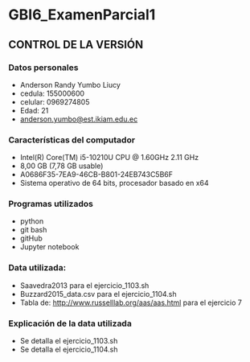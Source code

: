 # GBI6_ExamenParcial1
## CONTROL DE LA VERSIÓN
### Datos personales
- Anderson Randy Yumbo Liucy
- cedula: 155000600
- celular: 0969274805
- Edad: 21
- anderson.yumbo@est.ikiam.edu.ec
### Características del computador
- Intel(R) Core(TM) i5-10210U CPU @ 1.60GHz   2.11 GHz
- 8,00 GB (7,78 GB usable)
- A0686F35-7EA9-46CB-B801-24EB743C5B6F
- Sistema operativo de 64 bits, procesador basado en x64
### Programas utilizados
- python
- git bash
- gitHub
- Jupyter notebook
### Data utilizada:
- Saavedra2013 para el ejercicio_1103.sh
- Buzzard2015_data.csv para el ejercicio_1104.sh
- Tabla de: http://www.russelllab.org/aas/aas.html para el ejercicio 7
### Explicación de la data utilizada
- Se detalla el ejercicio_1103.sh
- Se detalla el ejercicio_1104.sh



